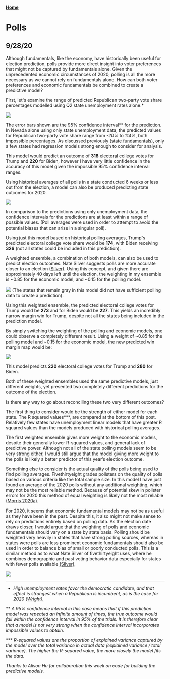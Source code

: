 #### [Home](https://cassidybargell.github.io/election_analytics/)

# Polls
## 9/28/20

Although fundamentals, like the economy, have historically been useful for election prediction, polls provide more direct insight into voter preferences that might not be captured by fundamentals alone. Given the unprecedented economic circumstances of 2020, polling is all the more necessary as we cannot rely on fundamentals alone. How can both voter preferences and economic fundamentals be combined to create a predictive model?

First, let's examine the range of predicted Republican two-party vote share percentages modelled using Q2 state unemployment rates alone.* 

![](../figures/hist_unemploystate_lm.png)

The error bars shown are the 95% confidence interval** for the prediction. In Nevada alone using only state unemployment data, the predicted values for Republican two-party vote share range from *-20%* to *114%*, both impossible percentages. As discussed previously [(state fundamentals)](https://cassidybargell.github.io/election_analytics/posts/week_2.5.html), only a few states had regression models strong enough to consider for analysis. 

This model would predict an outcome of **318** electoral college votes for Trump and **220** for Biden, however I have very little confidence in the accuracy of this model given the impossible 95% confidence interval ranges. 

Using historical averages of all polls in a state conducted 6 weeks or less out from the election, a model can also be produced predicting state outcomes for 2020. 

![](../figures/hist_polling_lm.png)

In comparison to the predictions using only unemployment data, the confidence intervals for the predictions are at least within a range of possible values. (Poll averages were used in order to attempt to avoid the potential biases that can arise in a singular poll).

Using just this model based on historical polling averages, Trump”s predicted electoral college vote share would be **174**, with Biden receiving **326** (not all states could be included in this prediction). 

A weighted ensemble, a combination of both models, can also be used to predict election outcomes. Nate Silver suggests polls are more accurate closer to an election [(Silver)](https://fivethirtyeight.com/features/how-fivethirtyeights-2020-presidential-forecast-works-and-whats-different-because-of-covid-19/). Using this concept, and given there are approximately 40 days left until the election, the weighting in my ensemble is ~0.85 for the economic model, and ~0.15 for the polling model.

![](../figures/pollecon_weightedensemble_map.png)
(The states that remain gray in this model did not have sufficient polling data to create a prediction).

Using this weighted ensemble, the predicted electoral college votes for Trump would be **273** and for Biden would be **227**. This yields an incredibly narrow margin win for Trump, despite not all the states being included in the prediction model. 

By simply switching the weighting of the polling and economic models, one could observe a completely different result. Using a weight of ~0.85 for the polling model and ~0.15 for the economic model, the new predicted win margin map would be: 

![](../figures/pollecon_weightedensemble2_map.png)

This model predicts **220** electoral college votes for Trump and **280** for Biden.

Both of these weighted ensembles used the same predictive models, just different weights, yet presented two completely different predictions for the outcome of the election. 

Is there any way to go about reconciling these two very different outcomes? 

The first thing to consider would be the strength of either model for each state. The R squared values***, are compared at the bottom of this post. Relatively few states have unemployment linear models that have greater R squared values than the models produced with historical polling averages. 

The first weighted ensemble gives more weight to the economic models, despite their generally lower R-squared values, and general lack of predictive power. Although not all of the state polling models seem to be very strong either, I would still argue that the model giving more weight to the polls is likely a better predictor of this year’s election outcome.  

Something else to consider is the actual quality of the polls being used to find polling averages. Fivethirtyeight grades pollsters on the quality of polls based on various criteria like the total sample size. In this model I have just found an average of the 2020 polls without any additional weighting, which may not be the most reliable method. Because of potential skew in pollster errors for 2020 this method of equal weighting is likely not the most reliable [(Morris 2020a)](https://projects.economist.com/us-2020-forecast/president/how-this-works). 

For 2020, it seems that economic fundamental models may not be as useful as they have been in the past. Despite this, it also might not make sense to rely on predictions entirely based on polling data. As the election date draws closer, I would argue that the weighting of polls and economic fundamentals should vary on a state by state basis. Polling should be weighted very heavily in states that have strong polling sources, whereas in states were polls are less prominent economic fundamentals should also be used in order to balance bias of small or poorly conducted polls. This is a similar method as to what Nate Silver of fivethirtyeight uses, where he combines demographic and past voting behavior data especially for states with fewer polls available [(Silver)](https://fivethirtyeight.com/features/how-fivethirtyeights-2020-presidential-forecast-works-and-whats-different-because-of-covid-19/).

![](../figures/gt_rsq_wk3.png)

<hr>

* *High unemployment rates favor the democratic candidate, and that effect is strongest when a Republican is incumbent, as is the case for 2020 [(Wright).](https://www-jstor-org.ezp-prod1.hul.harvard.edu/stable/23357704?seq=1#metadata_info_tab_contents)*

** *A 95% confidence interval in this case means that if this prediction model was repeated an infinite amount of times, the true outcome would fall within the confidence interval in 95% of the trials. It is therefore clear that a model is not very strong when the confidence interval incorporates impossible values to obtain.*

*** *R-squared values are the proportion of explained variance captured by the model over the total variance in actual data (explained variance / total variance). The higher the R-squared value, the more closely the model fits the data.* 

*Thanks to Alison Hu for collaboration this week on code for building the predictive models.*



